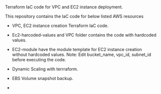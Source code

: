 Terraform IaC code for VPC and EC2 instance deployment.

This repository contains the IaC code for below listed AWS resources

- VPC, EC2 instance creation Terraform IaC code.

- Ec2-harcoded-values and VPC folder contains the code with hardcoded values.

- EC2-module have the module template for EC2 instance creation without hardcoded values.
    Note: Edit bucket_name, vpc_id, subnet_id before executing the code.

- Dynamic Scaling with terrraform.

- EBS Volume snapshot backup.

- 


